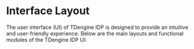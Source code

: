 # Interface Layout

The user interface (UI) of TDengine IDP is designed to provide an intuitive and user-friendly experience. Below are the main layouts and functional modules of the TDengine IDP UI: